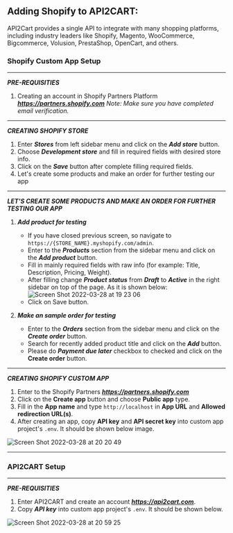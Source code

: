 ## Adding Shopify to API2CART:
API2Cart provides a single API to integrate with many shopping platforms, including industry leaders like Shopify, Magento, WooCommerce, Bigcommerce, Volusion, PrestaShop, OpenCart, and others.

### Shopify Custom App Setup

***

***PRE-REQUISITIES***  
1. Creating an account in Shopify Partners Platform  ***https://partners.shopify.com***
    *Note: Make sure you have completed email verification.*
    
***

***CREATING SHOPIFY STORE***

1. Enter ***Stores*** from left sidebar menu and click on the ***Add store*** button.
2. Choose ***Development store*** and fill in required fields with desired store info.
3. Click on the ***Save*** button after complete filling required fields.
4. Let's create some products and make an order for further testing our app

***
    
***LET'S CREATE SOME PRODUCTS AND MAKE AN ORDER FOR FURTHER TESTING OUR APP***


   1. ***Add product for testing***
      - If you have closed previous screen, so navigate to `https://{STORE_NAME}.myshopify.com/admin`.
      - Enter to the ***Products*** section from the sidebar menu and click on the ***Add product*** button.
      - Fill in mainly required fields with raw info (for example: Title, Description, Pricing, Weight).
      - After filling change ***Product status*** from ***Draft*** to ***Active*** in the right sidebar on top of the page. As it is shown below:
      ![Screen Shot 2022-03-28 at 19 23 06](https://user-images.githubusercontent.com/39469199/160438562-88f4661c-f399-4024-b53d-e38192888a65.png)
      - Click on Save button.

   2. ***Make an sample order for testing***
      - Enter to the ***Orders*** section from the sidebar menu and click on the ***Create order*** button.
      - Search for recently added product title and click on the ***Add*** button.
      - Please do ***Payment due later*** checkbox to checked and click on the **Create order** button.

***

***CREATING SHOPIFY CUSTOM APP***
1. Enter to the Shopify Partners ***https://partners.shopify.com***
2. Click on the **Create app** button and choose **Public app** type.
3. Fill in the **App name** and type `http://localhost` in **App URL** and **Allowed redirection URL(s)**.
4. After creating an app, copy **API key** and **API secret key** into custom app project's `.env`. It should be shown below image.

![Screen Shot 2022-03-28 at 20 20 49](https://user-images.githubusercontent.com/39469199/160438262-540c2ace-84e5-4859-aba9-81632616b359.png)

***

### API2CART Setup

***

***PRE-REQUISITIES***
1. Enter API2CART and create an account ***https://api2cart.com***.
2. Copy ***API key*** into custom app project's `.env`. It should be shown below.

![Screen Shot 2022-03-28 at 20 59 25](https://user-images.githubusercontent.com/39469199/160439223-307c120f-4ee6-438c-86f3-6b2d3125d72c.png)

    
